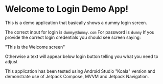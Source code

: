 # Welcome to Login Demo App!

This is a demo application that basically shows a dummy login screen.

The correct input for login is
`dummy@dummy.com`
For password is
`dummy`
If you provide the correct login credentials you should see screen saying:

"This is the Welcome screen"

Otherwise a text will appear below login button telling you what you need to adjust

This application has been tested using Android Studio "Koala" version and demonstrate use
of Jetpack Compose, MVVM and Jetpack Navigation.

